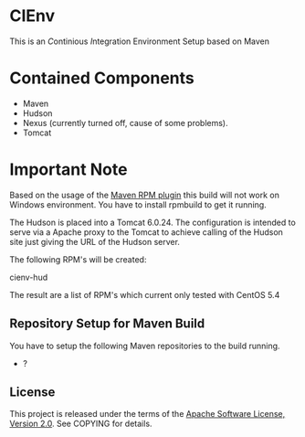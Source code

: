CIEnv
=====

This is an *C*ontinious *I*ntegration Environment Setup based on Maven

Contained Components
====================

* Maven
* Hudson
* Nexus (currently turned off, cause of some problems).
* Tomcat

Important Note
==============
Based on the usage of the [Maven RPM plugin](http://mojo.codehaus.org/rpm-maven-plugin/) this build will not 
work on Windows environment. You have to install rpmbuild to get it running.

The Hudson is placed into a Tomcat 6.0.24. The configuration is intended to
serve via a Apache proxy to the Tomcat to achieve calling of the Hudson site
just giving the URL of the Hudson server.


The following RPM's will be created:

cienv-hud 

The result are a list of RPM's which current only tested with CentOS 5.4

## Repository Setup for Maven Build

You have to setup the following Maven repositories to the build running.
* ?

## License
This project is released under the terms of the [Apache Software License, Version 2.0](http://www.apache.org/licenses/LICENSE-2.0.html).
See COPYING for details.
